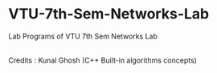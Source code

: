 VTU-7th-Sem-Networks-Lab
========================

Lab Programs of VTU 7th Sem Networks Lab

<br>
Credits : Kunal Ghosh (C++ Built-in algorithms concepts)
